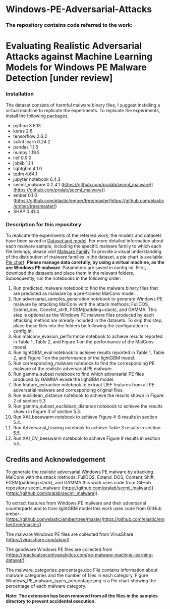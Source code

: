 # Windows-PE-Adversarial-Attacks
### The repository contains code referred to the work:  
# Evaluating Realistic Adversarial Attacks against Machine Learning Models for Windows PE Malware Detection [under review] 
### Installation  
The dataset consists of harmful malware binary files, I suggest installing a virtual machine to replicate the experiments. To replicate the experiments, install the following packages.  

* python 3.6.13
* keras 2.6
* tensorflow 2.6.2
* scikit learn 0.24.2
* pandas 1.1.5
* numpy 1.19.5
* lief 0.9.0
* joblib 1.1.1
* lightgbm 4.1.0
* tqdm 4.64.1
* jupyter notebook 6.4.3
* secml_malware 0.2.4.1 (https://github.com/pralab/secml_malware)](https://github.com/pralab/secml_malware))
* ember 0.1.0 (https://github.com/elastic/ember/tree/master)https://github.com/elastic/ember/tree/master/)
* SHAP 0.41.4
### Description for this repository
To replicate the experiments of the referred work, the models and datasets have been saved in [Dataset and model](https://unibari-my.sharepoint.com/:f:/g/personal/muhammad_imran_uniba_it/Ev6oqwqm6sBEmXrl8sHx--0BbZNdJyQwYYoAn2yHcXWnYg?e=fKyZ8f). 
For more detailed information about each malware sample, including the specific malware family to which each file belongs, please visit [Malware Family](https://unibari-my.sharepoint.com/:x:/g/personal/muhammad_imran_uniba_it/EVDHYTtz9rJEjFWSfbDlxI8BAPJkopNUffevM71T8qNOfQ?e=p1zHAc)
To provide a visual understanding of the distribution of malware families in the dataset, a pie chart is available [Pie chart](https://unibari-my.sharepoint.com/:i:/g/personal/muhammad_imran_uniba_it/Ee3BHpjWRpJIvgQuGqz__coBZ4m6W-L0KR8LSkVJUMeszA?e=BjQdsf).
**Please manage data carefully, by using a virtual machine, as the are  Windows PE malware**. Parameters are saved in config.ini. First, download the datasets and place them in the relevant folders. Subsequently, run the notebooks in the following order:
1. Run predicted_malware notebook to find the malware binary files that are predicted as malware by a pre-trained MalConv model.
2. Run adversarial_samples_generation notebook to generate Windows PE malware by attacking MalConv with the attack methods: FullDOS, Extend_dos, Conetnt_shift, FGSM(padding+slack), and GAMMA. This step is optional as the Windows PE malware files produced by each attacking method are already included in the datasets. To skip this step, place these files into the folders by following the configuration in config.ini. 
3. Run malconv_evasion_performnce notebook to achieve results reported in Table 1, Table 2, and Figure 1 on the performance of the MalConv model.
4. Run lightGBM_eval notebook to achieve results reported in Table 1, Table 2, and Figure 1 on the performance of the lightGBM model.
5. Run corresponding_malware notebook to find the corresponding PE malware of the realistic adversarial PE malware.
6. Run gamma_subset notebook to find which adversarial PE files produced by GAMMA evade the lighGBM model.
7. Run feature_extraction notebook to extract LIEF features from all PE adversarial malware and corresponding original files.
8. Run euclidean_distance notebook to achieve the results shown in Figure 2 of section 5.3.
9. Run gamma_subset_euclidean_distance notebook to achieve the results shown in Figure 3 of section 5.3.
10. Run XAI_beeswarm notebook to achieve Figure 4-8 results in section 5.4.
11. Run Adversarial_training notebook to achieve Table 3 results in section 5.5.
12. Run XAI_CV_beeswarm notebook to achieve Figure 9 results in section 5.5.
## Credits and Acknowledgement
To generate the realistic adversarial Windows PE malware by attacking MalConv with the attack methods: FullDOS, Extend_DOS, Content_Shift, FGSM(padding+slack), and GAMMA this work uses code from GitHub repository secml_malware (https://github.com/pralab/secml_malware)](https://github.com/pralab/secml_malware)).

To extract features from Windows PE malware and their adversarial counterparts and to train lightGBM model this work uses code from GitHub ember (https://github.com/elastic/ember/tree/master)https://github.com/elastic/ember/tree/master/).

The malware Windows PE files are collected from VirusShare (https://virusshare.com/about).  

The goodware Windows PE files are collected from (https://practicalsecurityanalytics.com/pe-malware-machine-learning-dataset/).

The malware_categories_percentage.doc File contains information about malware categories and the number of files in each category. Figure Windows_PE_malware_types_percentage.png is a Pie chart showing the percentage of each malware category.


**Note: The extension has been removed from all the files in the samples directory to prevent accidental execution.**






